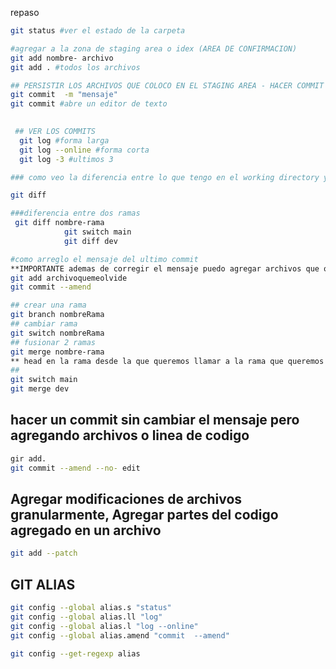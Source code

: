 repaso

```sh 
git status #ver el estado de la carpeta 

#agregar a la zona de staging area o idex (AREA DE CONFIRMACION)
git add nombre- archivo
git add . #todos los archivos 

## PERSISTIR LOS ARCHIVOS QUE COLOCO EN EL STAGING AREA - HACER COMMIT 
git commit  -m "mensaje"
git commit #abre un editor de texto 
 

 ## VER LOS COMMITS 
  git log #forma larga
  git log --online #forma corta
  git log -3 #ultimos 3 

### como veo la diferencia entre lo que tengo en el working directory y el local repo 

git diff

###diferencia entre dos ramas
 git diff nombre-rama
            git switch main 
            git diff dev

#como arreglo el mensaje del ultimo commit
**IMPORTANTE ademas de corregir el mensaje puedo agregar archivos que olvide dentro del commit** 
git add archivoquemeolvide 
git commit --amend 

## crear una rama 
git branch nombreRama
## cambiar rama
git switch nombreRama
## fusionar 2 ramas
git merge nombre-rama
** head en la rama desde la que queremos llamar a la rama que queremos fusionar **
## 
git switch main
git merge dev
```

## hacer un commit sin cambiar el mensaje pero agregando archivos o linea de codigo 

```sh 
gir add. 
git commit --amend --no- edit 
```

## Agregar modificaciones de archivos granularmente, Agregar partes del codigo agregado en un archivo

```sh
git add --patch
```

## GIT ALIAS
```sh
git config --global alias.s "status"
git config --global alias.ll "log"
git config --global alias.l "log --online"
git config --global alias.amend "commit  --amend" 
```

```sh 
git config --get-regexp alias
```

